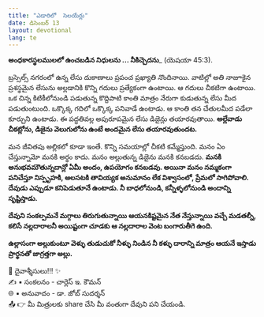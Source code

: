 ```yaml
---
title: "ఎడారిలో  సెలయేర్లు"
date: డిసెంబర్ 13
layout: devotional
lang: te
---
```


**అంధకారస్థలములలో ఉంచబడిన నిధులను ... నీకిచ్చెదను**_ (యెషయా 45:3).

బ్రస్సెల్స్ నగరంలో ఉన్న లేసు దుకాణాలు ప్రపంచ ప్రఖ్యాతి నొందినాయి. వాటిల్లో అతి నాజూకైన ప్రశస్థమైన లేసును అల్లడానికి కొన్ని గదులు ప్రత్యేకంగా ఉంటాయి. ఆ గదులు చీకటిగా ఉంటాయి. ఒక చిన్న కిటికీలోనుండి పడుతున్న కొద్దిపాటి కాంతి మాత్రం నేరుగా కుడుతున్న లేసు మీద పడుతుంటుంది. ఒక్కొక్క గదిలో ఒక్కొక్క పనివాడే ఉంటాడు. ఆ కాంతి తన చేతులమీద పడేలా కూర్చుని ఉంటాడు. ఈ పద్ధతివల్ల అపురూపమైన లేసు డిజైన్లు తయారవుతాయి. **అల్లేవాడు చీకట్లోను, డిజైను వెలుగులోను ఉంటే అందమైన లేసు తయారవుతుందట.**

మన జీవితపు అల్లికలో కూడా ఇంతే. కొన్ని సమయాల్లో చీకటి కమ్మేస్తుంది. మనం ఏం చేస్తున్నామో మనకి అర్థం కాదు. మనం అల్లుతున్న డిజైను మనకి కనబడదు. 
**మనకి అనుభవమౌతున్నదాన్లో ఏమీ అందం, ఉపయోగం కనబడవు. అయినా మనం నమ్మకంగా పనిచేస్తూ నిస్పృహకి, అలసటకి తావియ్యక అనుమానం లేక విశ్వాసంలో, ప్రేమలో సాగిపోవాలి. దేవుడు ఎప్పుడూ కనిపెడుతూనే ఉంటాడు. నీ బాధలోనుండి, కన్నీళ్ళలోనుండి అందాన్ని సృష్టిస్తాడు.**

**దేవుని సంకల్పమనే మగ్గాలు తిరుగుతున్నాయి ఆయనకిష్టమైన నేత నేస్తున్నాయి వచ్చే మడతల్నీ, కలిసే నల్లదారాలనీ అయిష్టంగా చూడకు ఆ నల్లదారాల వెంట బంగారుతీగె ఉంది.**

**ఉల్లాసంగా అల్లుకుంటూ వెళ్ళు తుడుచుకో నీళ్ళు నిండిన నీ కళ్ళు దారాన్ని మాత్రం ఆయనే ఇస్తాడు ప్రార్థనతో జాగ్రత్తగా అల్లు.**

<div class="blessing">🙏 <span class="bless-text">దైవాశ్శీసులు!!!</span> ✨</div>

<div class="credit">✍️ <span class="credit-text">▪ సంకలనం - చార్లెస్ ఇ. కౌమన్</span></div>
<div class="credit">🌐 <span class="credit-text">▪ అనువాదం - డా. జోబ్ సుదర్శన్</span></div>


<div class="share">📤 👉 <span class="share-text">మీ మిత్రులకు share చేసి మీ వంతుగా దేవుని పని చేయండి.</span></div>
